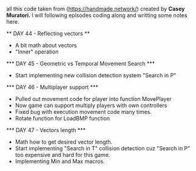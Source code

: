 all this code taken from (https://handmade.network/) created by **Casey Muratori.**
I will following episodes coding along and writting some notes here.

** DAY 44 - Reflecting vectors **
- A bit math about vectors
- "Inner" operation

*** DAY 45 - Geometric vs Temporal Movement Search ***
- Start implementing new collision detection system "Search in P"

*** DAY 46 - Multiplayer support ***
- Pulled out movement code for player into function MovePlayer
- Now game can support multiply players with own controllers
- Fixed bug with execution movement code many times.
- Rotate function for LoadBMP function

*** DAY 47 - Vectors length ***
- Math how to get desired vector length.
- Start implementing "Search in T" collision detection cuz "Search in P" too expensive and hard for this game.
- Implementing Min and Max macros.
